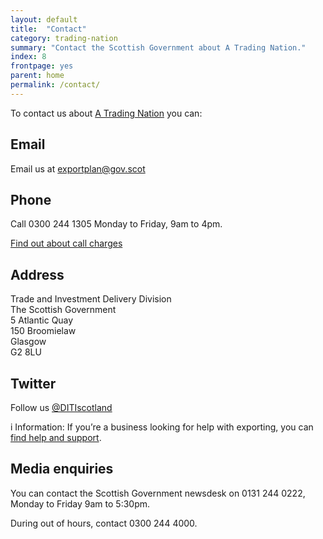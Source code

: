 ```yaml
---
layout: default
title:  "Contact"
category: trading-nation
summary: "Contact the Scottish Government about A Trading Nation."
index: 8
frontpage: yes
parent: home
permalink: /contact/
---
```


<p class="leader">
To contact us about <a href="https://www.gov.scot/publications/scotland-a-trading-nation/">A Trading Nation</a> you can:
</p>

## Email
Email us at <exportplan@gov.scot>

## Phone
Call 0300 244 1305 Monday to Friday, 9am to 4pm.

[Find out about call charges](https://www.gov.uk/call-charges)

## Address
Trade and Investment Delivery Division  
The Scottish Government  
5 Atlantic Quay  
150 Broomielaw  
Glasgow  
G2 8LU  

## Twitter
Follow us [@DITIscotland](https://twitter.com/ditiscotland?lang=en)

<div class="ds_information-text">
<span class="ds_information-text__icon" aria-hidden="true">i</span>
<span class="ds_information-text__text">
<span class="visually-hidden  hidden">Information:</span>
If you’re a business looking for help with exporting, you can <a href="/help-for-businesses/">find help and support</a>.
</span>
</div>


## Media enquiries
You can contact the Scottish Government newsdesk on 0131 244 0222, Monday to Friday 9am to 5:30pm.

During out of hours, contact 0300 244 4000.
